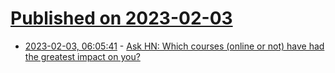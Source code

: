 # [Published on 2023-02-03](index.md)

* [2023-02-03, 06:05:41](https://news.ycombinator.com/item?id=34637678) - [Ask HN: Which courses (online or not) have had the greatest impact on you?](https://news.ycombinator.com/item?id=34637678)

